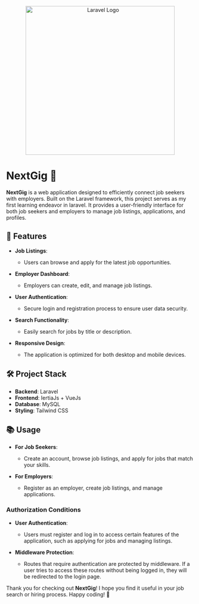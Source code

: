 <p align="center">
  <a href="https://laravel.com" target="_blank">
    <img src="https://raw.githubusercontent.com/laravel/art/master/logo-lockup/5%20SVG/2%20CMYK/1%20Full%20Color/laravel-logolockup-cmyk-red.svg" width="400" alt="Laravel Logo">
  </a>
</p>

# NextGig 🚀

**NextGig** is a web application designed to efficiently connect job seekers with employers. Built on the Laravel framework, this project serves as my first learning endeavor in laravel. It provides a user-friendly interface for both job seekers and employers to manage job listings, applications, and profiles.

## 🌟 Features

- **Job Listings**: 
  - Users can browse and apply for the latest job opportunities.
  
- **Employer Dashboard**: 
  - Employers can create, edit, and manage job listings.
  
- **User Authentication**: 
  - Secure login and registration process to ensure user data security.
  
- **Search Functionality**: 
  - Easily search for jobs by title or description.
  
- **Responsive Design**: 
  - The application is optimized for both desktop and mobile devices.

## 🛠 Project Stack

- **Backend**: Laravel
- **Frontend**: IertiaJs + VueJs
- **Database**: MySQL
- **Styling**: Tailwind CSS


## 📚 Usage

- **For Job Seekers**: 
  - Create an account, browse job listings, and apply for jobs that match your skills.
  
- **For Employers**: 
  - Register as an employer, create job listings, and manage applications.

### Authorization Conditions

- **User Authentication**: 
  - Users must register and log in to access certain features of the application, such as applying for jobs and managing listings.
  
- **Middleware Protection**: 
  - Routes that require authentication are protected by middleware. If a user tries to access these routes without being logged in, they will be redirected to the login page.


Thank you for checking out **NextGig**! I hope you find it useful in your job search or hiring process. Happy coding! 🎉
